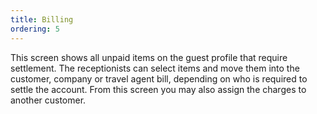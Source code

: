 ```yaml
---
title: Billing
ordering: 5
---
```

This screen shows all unpaid items on the guest profile that require settlement. The receptionists can select items and move them into the customer, company or travel agent bill, depending on who is required to settle the account. From this screen you may also assign the charges to another customer.
